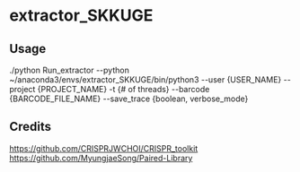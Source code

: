 # extractor_SKKUGE

## Usage
./python Run_extractor --python ~/anaconda3/envs/extractor_SKKUGE/bin/python3 --user {USER_NAME} --project {PROJECT_NAME} -t {# of threads} --barcode {BARCODE_FILE_NAME} --save_trace {boolean, verbose_mode}

## Credits
https://github.com/CRISPRJWCHOI/CRISPR_toolkit
https://github.com/MyungjaeSong/Paired-Library
